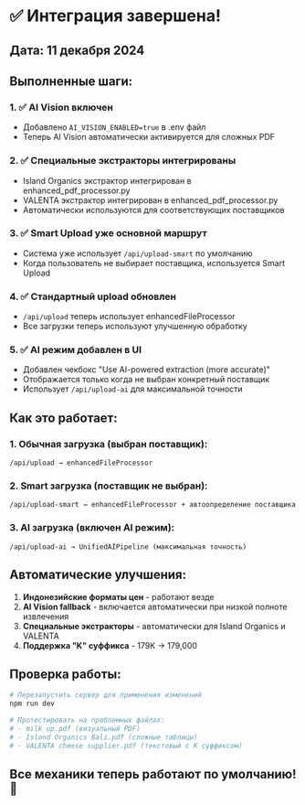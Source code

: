 # ✅ Интеграция завершена!

## Дата: 11 декабря 2024

## Выполненные шаги:

### 1. ✅ AI Vision включен
- Добавлено `AI_VISION_ENABLED=true` в .env файл
- Теперь AI Vision автоматически активируется для сложных PDF

### 2. ✅ Специальные экстракторы интегрированы
- Island Organics экстрактор интегрирован в enhanced_pdf_processor.py
- VALENTA экстрактор интегрирован в enhanced_pdf_processor.py
- Автоматически используются для соответствующих поставщиков

### 3. ✅ Smart Upload уже основной маршрут
- Система уже использует `/api/upload-smart` по умолчанию
- Когда пользователь не выбирает поставщика, используется Smart Upload

### 4. ✅ Стандартный upload обновлен
- `/api/upload` теперь использует enhancedFileProcessor
- Все загрузки теперь используют улучшенную обработку

### 5. ✅ AI режим добавлен в UI
- Добавлен чекбокс "Use AI-powered extraction (more accurate)"
- Отображается только когда не выбран конкретный поставщик
- Использует `/api/upload-ai` для максимальной точности

## Как это работает:

### 1. Обычная загрузка (выбран поставщик):
```
/api/upload → enhancedFileProcessor
```

### 2. Smart загрузка (поставщик не выбран):
```
/api/upload-smart → enhancedFileProcessor + автоопределение поставщика
```

### 3. AI загрузка (включен AI режим):
```
/api/upload-ai → UnifiedAIPipeline (максимальная точность)
```

## Автоматические улучшения:

1. **Индонезийские форматы цен** - работают везде
2. **AI Vision fallback** - включается автоматически при низкой полноте извлечения
3. **Специальные экстракторы** - автоматически для Island Organics и VALENTA
4. **Поддержка "K" суффикса** - 179K → 179,000

## Проверка работы:

```bash
# Перезапустить сервер для применения изменений
npm run dev

# Протестировать на проблемных файлах:
# - milk up.pdf (визуальный PDF)
# - Island Organics Bali.pdf (сложные таблицы)
# - VALENTA cheese supplier.pdf (текстовый с K суффиксом)
```

## Все механики теперь работают по умолчанию! 🎉